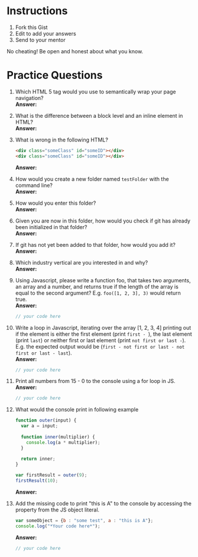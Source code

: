 # Instructions

1. Fork this Gist
2. Edit to add your answers
3. Send to your mentor

No cheating! Be open and honest about what you know.

# Practice Questions

1. Which HTML 5 tag would you use to semantically wrap your page navigation?  
  **Answer:** 

2. What is the difference between a block level and an inline element in HTML?  
  **Answer:** 

3. What is wrong in the following HTML?
    ```html
    <div class="someClass" id="someID"></div>
    <div class="someClass" id="someID"></div>
    ```
    **Answer:** 

4. How would you create a new folder named `testFolder` with the command line?  
  **Answer:** 

5. How would you enter this folder?  
  **Answer:** 

6. Given you are now in this folder, how would you check if git has already been initialized in that folder?  
  **Answer:** 

7. If git has not yet been added to that folder, how would you add it?  
   **Answer:** 

8. Which industry vertical are you interested in and why?  
   **Answer:** 

9. Using Javascript, please write a function foo, that takes two arguments, an array and a number, and returns true if the length of the array is equal to the second argument? E.g. `foo([1, 2, 3], 3)` would return true.  
    **Answer:**  
    ```javascript
    // your code here
    ```

10. Write a loop in Javascript, iterating over the array [1, 2, 3, 4] printing out if the element is either the first element (print `first - `), the last element (print `last`) or neither first or last element (print `not first or last -`). E.g. the expected output would be (`first - not first or last - not first or last - last`).  
    **Answer:**  
    ```javascript
    // your code here
    ```

11. Print all numbers from 15 - 0 to the console using a for loop in JS.  
    **Answer:**  
    ```javascript
    // your code here
    ```

12. What would the console print in following example
    ```javascript
    function outer(input) {
      var a = input;
      
      function inner(multiplier) {
        console.log(a * multiplier);
      }
      
      return inner;
    }
    
    var firstResult = outer(9);
    firstResult(10);
    ```
  
    **Answer:** 

13. Add the missing code to print "this is A" to the console by accessing the property from the JS object literal.
    ```javascript
    var someObject = {b : "some test", a : "this is A"};
    console.log("*Your code here*");
    ```
    
    **Answer:**  
    ```javascript
    // your code here
    ```

